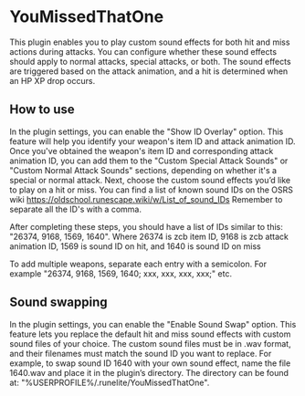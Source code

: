 # YouMissedThatOne

This plugin enables you to play custom sound effects for both hit and miss actions during attacks.
You can configure whether these sound effects should apply to normal attacks, special attacks, or both.
The sound effects are triggered based on the attack animation, and a hit is determined when an HP XP drop occurs.

## How to use

In the plugin settings, you can enable the "Show ID Overlay" option. 
This feature will help you identify your weapon's item ID and attack animation ID.
Once you've obtained the weapon's item ID and corresponding attack animation ID, you can add them to the
"Custom Special Attack Sounds" or "Custom Normal Attack Sounds" sections, depending on whether it's a special or normal attack.
Next, choose the custom sound effects you’d like to play on a hit or miss. 
You can find a list of known sound IDs on the OSRS wiki https://oldschool.runescape.wiki/w/List_of_sound_IDs
Remember to separate all the ID's with a comma.

After completing these steps, you should have a list of IDs similar to this: "26374, 9168, 1569, 1640".
Where 26374 is zcb item ID, 9168 is zcb attack animation ID, 1569 is sound ID on hit, and 1640 is sound ID on miss

To add multiple weapons, separate each entry with a semicolon. For example "26374, 9168, 1569, 1640; xxx, xxx, xxx, xxx;" etc.

## Sound swapping

In the plugin settings, you can enable the "Enable Sound Swap" option. 
This feature lets you replace the default hit and miss sound effects with custom sound files of your choice.
The custom sound files must be in .wav format, and their filenames must match the sound ID you want to replace. 
For example, to swap sound ID 1640 with your own sound effect, name the file 1640.wav and place it in the plugin’s directory.
The directory can be found at: "%USERPROFILE%/.runelite/YouMissedThatOne".